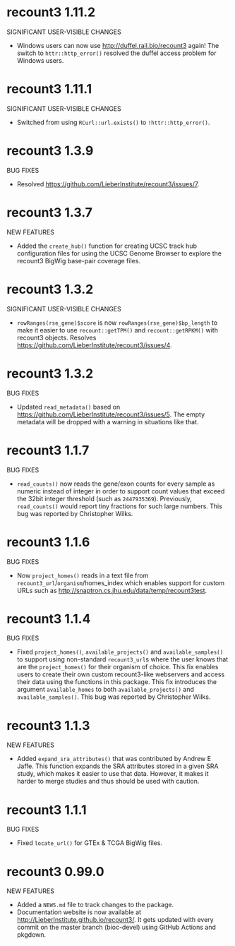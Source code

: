 # recount3 1.11.2

SIGNIFICANT USER-VISIBLE CHANGES

* Windows users can now use <http://duffel.rail.bio/recount3> again! The switch
to `httr::http_error()` resolved the duffel access problem for Windows users.

# recount3 1.11.1

SIGNIFICANT USER-VISIBLE CHANGES

* Switched from using `RCurl::url.exists()` to `!httr::http_error()`.

# recount3 1.3.9

BUG FIXES

* Resolved https://github.com/LieberInstitute/recount3/issues/7.

# recount3 1.3.7

NEW FEATURES

* Added the `create_hub()` function for creating UCSC track hub configuration
files for using the UCSC Genome Browser to explore the recount3 BigWig
base-pair coverage files.

# recount3 1.3.2

SIGNIFICANT USER-VISIBLE CHANGES

* `rowRanges(rse_gene)$score` is now `rowRanges(rse_gene)$bp_length` to
make it easier to use `recount::getTPM()` and `recount::getRPKM()` with
recount3 objects. Resolves https://github.com/LieberInstitute/recount3/issues/4.

# recount3 1.3.2

BUG FIXES

* Updated `read_metadata()` based on
https://github.com/LieberInstitute/recount3/issues/5. The empty metadata will
be dropped with a warning in situations like that.

# recount3 1.1.7

BUG FIXES

* `read_counts()` now reads the gene/exon counts for every sample as numeric
instead of integer in order to support count values that exceed the 32bit
integer threshold (such as `2447935369`). Previously, `read_counts()` would
report tiny fractions for such large numbers. This bug was reported by
Christopher Wilks.

# recount3 1.1.6

BUG FIXES

* Now `project_homes()` reads in a text file from
`recount3_url`/`organism`/homes_index which enables support for custom URLs such
as http://snaptron.cs.jhu.edu/data/temp/recount3test.

# recount3 1.1.4

BUG FIXES

* Fixed `project_homes()`, `available_projects()` and `available_samples()` to
support using non-standard `recount3_url`s where the user knows that are the
`project_homes()` for their organism of choice. This fix enables users to 
create their own custom recount3-like webservers and access their data using
the functions in this package. This fix introduces the argument
`available_homes` to both `available_projects()` and `available_samples()`. This
bug was reported by Christopher Wilks.

# recount3 1.1.3

NEW FEATURES

* Added `expand_sra_attributes()` that was contributed by Andrew E Jaffe. This
function expands the SRA attributes stored in a given SRA study, which makes it
easier to use that data. However, it makes it harder to merge studies and thus
should be used with caution.

# recount3 1.1.1

BUG FIXES

* Fixed `locate_url()` for GTEx & TCGA BigWig files.

# recount3 0.99.0

NEW FEATURES

* Added a `NEWS.md` file to track changes to the package.
* Documentation website is now available at
http://LieberInstitute.github.io/recount3/. It gets updated with every commit on
the master branch (bioc-devel) using GitHub Actions and pkgdown.
